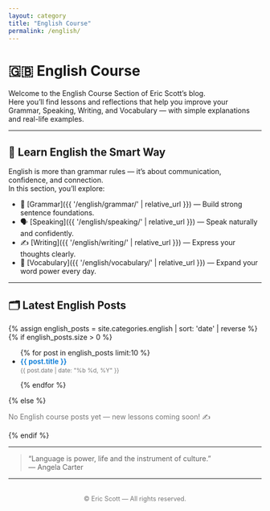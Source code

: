 ```yaml
---
layout: category
title: "English Course"
permalink: /english/
---
```


# 🇬🇧 English Course

Welcome to the English Course Section of Eric Scott’s blog.  
Here you’ll find lessons and reflections that help you improve your Grammar, Speaking, Writing, and Vocabulary — with simple explanations and real-life examples.

---

## 📘 Learn English the Smart Way

English is more than grammar rules — it’s about communication, confidence, and connection.  
In this section, you’ll explore:

- 🧩 [Grammar]({{ '/english/grammar/' | relative_url }}) — Build strong sentence foundations.  
- 🗣️ [Speaking]({{ '/english/speaking/' | relative_url }}) — Speak naturally and confidently.  
- ✍️ [Writing]({{ '/english/writing/' | relative_url }}) — Express your thoughts clearly.  
- 🧠 [Vocabulary]({{ '/english/vocabulary/' | relative_url }}) — Expand your word power every day.

---

## 🗂️ Latest English Posts

{% assign english_posts = site.categories.english | sort: 'date' | reverse %}
{% if english_posts.size > 0 %}
<ul>
  {% for post in english_posts limit:10 %}
  <li style="margin-bottom:0.8rem;">
    <a href="{{ post.url | relative_url }}" 
       style="color:#0078D7; font-weight:600; text-decoration:none;">
      {{ post.title }}
    </a><br>
    <small style="color:#777;">{{ post.date | date: "%b %d, %Y" }}</small>
  </li>
  {% endfor %}
</ul>
{% else %}
<p style="color:#777;">No English course posts yet — new lessons coming soon! ✍️</p>
{% endif %}

---

> “Language is power, life and the instrument of culture.”  
> — Angela Carter

---

<footer style="text-align:center; margin-top:2rem; color:#777; font-size:0.9em;">
  © <script>document.write(new Date().getFullYear())</script> Eric Scott — All rights reserved.
</footer>
